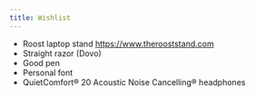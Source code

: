 ```yaml
---
title: Wishlist
---
```

- Roost laptop stand https://www.therooststand.com
- Straight razor (Dovo)
- Good pen
- Personal font
- QuietComfort® 20 Acoustic Noise Cancelling® headphones
